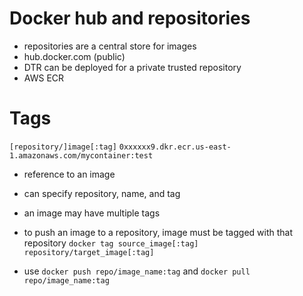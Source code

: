 # Docker hub and repositories
 - repositories are a central store for images
 - hub.docker.com (public)
 - DTR can be deployed for a private trusted repository
 - AWS ECR

# Tags

  `[repository/]image[:tag]`
  `0xxxxxx9.dkr.ecr.us-east-1.amazonaws.com/mycontainer:test`

 - reference to an image
 - can specify repository, name, and tag
 - an image may have multiple tags

 - to push an image to a repository, image must be tagged with that repository
     `docker tag source_image[:tag] repository/target_image[:tag]`
 - use `docker push repo/image_name:tag` and `docker pull repo/image_name:tag`


